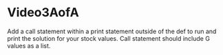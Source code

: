 # Video3AofA

Add a call statement within a print statement outside of the def to run and print the solution for your stock values. Call statement should include G values as a list. 

